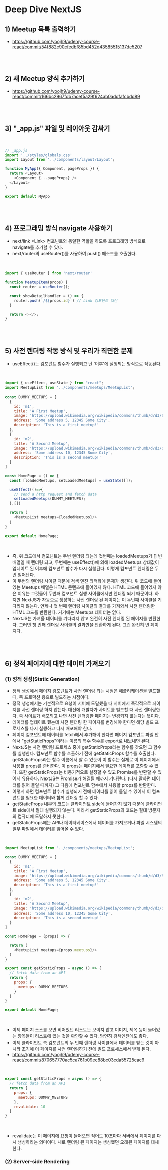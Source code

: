 # Deep Dive NextJS

## 1) Meetup 목록 출력하기
-   https://github.com/yoojh9/udemy-course-react/commit/54f882c90cfedbf85bd452d43585515137de5207

<br><br>

## 2) 새 Meetup 양식 추가하기
-   https://github.com/yoojh9/udemy-course-react/commit/166bc2967fdb7acef5a29f624ab0addfafcbdd89

<br><br>

## 3) "_app.js" 파일 및 레이아웃 감싸기

<br>

```javascript
// _app.js
import '../styles/globals.css'
import Layout from '../components/layout/Layout';

function MyApp({ Component, pageProps }) {
  return <Layout>
    <Component {...pageProps} />
  </Layout> 
}

export default MyApp
```

<br><br>

## 4) 프로그래밍 방식 navigate 사용하기
-   next/link \<Link\> 컴포넌트와 동일한 역할을 하도록 프로그래밍 방식으로 navigate를 추가할 수 있다.
-   next/router의 useRouter()를 사용하여 push() 메소드를 호출한다.

<br>

```javascript
import { useRouter } from 'next/router'

function MeetupItem(props) {
  const router = useRouter();

  const showDetailHandler = () => {
    router.push(`/${props.id}`) // Link 컴포넌트 대신
  }

  return <></>;
}
```

<br><br>

## 5) 사전 렌더링 작동 방식 및 우리가 직면한 문제
-   useEffect()는 컴포넌트 함수가 실행되고 난 '이후'에 실행되는 방식으로 작동된다.

<br>

```javascript
import { useEffect, useState } from "react";
import MeetupList from "../components/meetups/MeetupList";

const DUMMY_MEETUPS = [
  {
    id: 'm1',
    title: 'A First Meetup',
    image: 'https://upload.wikimedia.org/wikipedia/commons/thumb/d/d3/Stadtbild_M%C3%BCnchen.jpg/1600px-Stadtbild_M%C3%BCnchen.jpg?20130611211153',
    address: 'Some address 5, 12345 Some City',
    description: 'This is a first meetup!'
  },
  {
    id: 'm2',
    title: 'A Second Meetup',
    image: 'https://upload.wikimedia.org/wikipedia/commons/thumb/d/d3/Stadtbild_M%C3%BCnchen.jpg/1600px-Stadtbild_M%C3%BCnchen.jpg?20130611211153',
    address: 'Some address 10, 12345 Some City',
    description: 'This is a second meetup!'
  }
]

const HomePage = () => {
  const [loadedMeetups, setLoadedMeetups] = useState([]);

  useEffect(()=>{
    // send a http request and fetch data
    setLoadedMeetups(DUMMY_MEETUPS);
  },[])

  return (
    <MeetupList meetups={loadedMeetups}/>
  )
}

export default HomePage;
```

<br>

-   즉, 위 코드에서 컴포넌트는 두번 렌더링 되는데 첫번째는 loadedMeetups가 [] 빈 배열일 때 렌더링 되고, 두번째는 useEffect()에 의해 loadedMeetups 상태값이 업데이트 된 이후에 컴포넌트 함수가 다시 실행된다. 이렇게 컴포넌트 렌더링은 두 번 일어난다.
-   이 두번의 렌더링 사이클 때문에 검색 엔진 최적화에 문제가 생긴다. 위 코드에 들어있는 Meetups 배열은 HTML 콘텐츠에 들어있지 않다. HTML 코드에 들어있지 않은 이유는 그것들이 두번째 컴포넌트 실행 사이클에서만 렌더링 되기 때문이다. 하지만 NextJS가 자동으로 생성하는 사전 렌더링 된 페이지는 이 두번째 사이클을 기다리지 않는다. 언제나 첫 번째 렌더링 사이클의 결과를 가져와서 사전 렌더링한 HTML 코드를 반환한다. 거기에는 Meetups 데이터는 없다.
-   NextJS는 가져올 데이터를 기다리지 않고 완전히 사전 렌더링 된 페이지를 반환한다. 그러면 첫 번째 렌더링 사이클의 결과만을 반환하게 된다. 그건 완전히 빈 페이지다.

<br><br>

## 6) 정적 페이지에 대한 데이터 가져오기

### (1) 정적 생성(Static Generation)
-   정적 생성에서 페이지 컴포넌트가 사전 렌더링 되는 시점은 애플리케이션을 빌드할 때, 즉 프로덕션 용으로 빌드하는 시점이다. 
-   정적 생성에서는 기본적으로 요청이 서버에 도달했을 때 서버에서 즉각적으로 페이지를 사전 렌더링 하지 않는다. 대신에 개발자가 사이트를 빌드할 때 사전 렌더링한다. 즉 사이트가 배포되고 나면 사전 렌더링한 페이지는 변경되지 않는다는 뜻이다.
-   데이터를 업데이트 했는데 사전 렌더링 한 페이지를 변경해야 한다면 해당 빌드 프로세스를 다시 실행하고 다시 배포해야 한다.
-   페이지 컴포넌트에 데이터를 fetch해서 추가해야 한다면 페이지 컴포넌트 파일 안에서 "getStaticProps"이라는 이름의 특수 함수를 export로 내보내면 된다.
-   NextJS는 사전 렌더링 프로세스 중에 getStaticProps라는 함수를 찾으면 그 함수를 실행한다. 컴포넌트 함수를 호출하기 전에 getStaticProps 함수를 호출한다. getStaticProps라는 함수 이름에서 알 수 있듯이 이 함수는 실제로 이 페이지에서 사용할 props를 준비한다. 이 props는 페이지에서 필요한 데이터를 포함할 수 있다. 또한 getStaticProps는 비동기적으로 설정할 수 있고 Promise를 반환할 수 있어서 유용하다. NextJS는 Promise가 해결될 때까지 기다린다. (다시 말하면 데이터를 읽어 들일 때까지) 그 다음에 컴포넌트 함수에서 사용할 props를 반환한다.
-   이렇게 하면 컴포넌트 함수가 실행되기 전에 데이터를 읽어 들일 수 있어서 이 컴포넌트를 필요한 데이터와 함께 렌더링 할 수 있다.
-   getStaticProps 내부의 코드는 클라이언트 side에 들어가지 않기 때문에 클라이언트 side에서 절대 실행되지 않는다. 따라서 getStaticProps의 코드는 절대 방문자의 컴퓨터에 도달하지 못한다. 
-   getStaticProps에는 API나 데이터베이스에서 데이터를 가져오거나 파일 시스템의 일부 파일에서 데이터를 읽어올 수 있다.
<br>

```javascript
import MeetupList from "../components/meetups/MeetupList";

const DUMMY_MEETUPS = [
  {
    id: 'm1',
    title: 'A First Meetup',
    image: 'https://upload.wikimedia.org/wikipedia/commons/thumb/d/d3/Stadtbild_M%C3%BCnchen.jpg/1600px-Stadtbild_M%C3%BCnchen.jpg?20130611211153',
    address: 'Some address 5, 12345 Some City',
    description: 'This is a first meetup!'
  },
  {
    id: 'm2',
    title: 'A Second Meetup',
    image: 'https://upload.wikimedia.org/wikipedia/commons/thumb/d/d3/Stadtbild_M%C3%BCnchen.jpg/1600px-Stadtbild_M%C3%BCnchen.jpg?20130611211153',
    address: 'Some address 10, 12345 Some City',
    description: 'This is a second meetup!'
  }
]

const HomePage = (props) => {

  return (
    <MeetupList meetups={props.meetups}/>
  )
}

export const getStaticProps = async () => {
  // fetch data from an API
  return {
    props: {
      meetups: DUMMY_MEETUPS
    }
  }
}

export default HomePage;
```

<br>

-   이제 페이지 소스를 보면 비어있던 리스트는 보이지 않고 이미지, 제목 등이 들어있는 항목들이 리스트에 있는 것을 확인할 수 있다. 당연히 검색엔진에도 좋다. 
-   이제 클라이언트 측 컴포넌트의 두 번째 렌더링 사이클에서 데이터를 받는 것이 아니라 초기에 이 페이지를 사전 렌더링하기 전에 빌드 프로세스에서 받게 된다.
-   https://github.com/yoojh9/udemy-course-react/commit/870657770ac5ca761b09ec88bc03cda55725cac9

<br>

```javascript
export const getStaticProps = async () => {
  // fetch data from an API
  return {
    props: {
      meetups: DUMMY_MEETUPS
    },
    revalidate: 10
  }
}
```

<br>

- revalidate는 이 페이지에 요청이 들어오면 적어도 10초마다 서버에서 페이지를 다시 생성하라는 의미이다. 새로 렌더링 된 페이지는 생성했던 오래된 페이지를 대체한다.

### (2) Server-side Rendering
